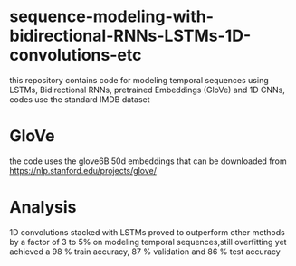 # sequence-modeling-with-bidirectional-RNNs-LSTMs-1D-convolutions-etc
this repository contains code for modeling temporal sequences using LSTMs, Bidirectional RNNs, pretrained Embeddings (GloVe) and 1D CNNs, 
codes use the standard IMDB dataset
# GloVe
the code uses the glove6B 50d embeddings that can be downloaded from https://nlp.stanford.edu/projects/glove/
# Analysis
1D convolutions stacked with LSTMs proved to outperform other methods by a factor of 3 to 5% on modeling temporal sequences,still overfitting yet achieved a 98 % train accuracy, 87 % validation and 86 % test accuracy
